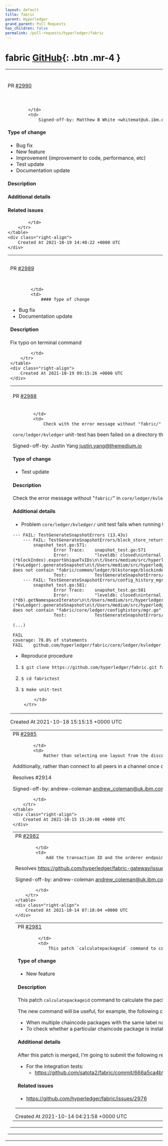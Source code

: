 ```yaml
---
layout: default
title: fabric
parent: Hyperledger
grand_parent: Pull Requests
has_children: false
permalink: /pull-requests/hyperledger/fabric
---
```


# fabric <span class="fs-3 right-align">[GitHub](https://github.com/hyperledger/fabric){: .btn .mr-4 }</span>


<div>
    <table>
        <tr>
            <td>
                PR <a href="https://github.com/hyperledger/fabric/pull/2990" class=".btn">#2990</a>
            </td>
            <td>
                <b>
                    Possible way of adding external builders
                </b>
            </td>
        </tr>
        <tr>
            <td>
                
            </td>
            <td>
                Signed-off-by: Matthew B White <whitemat@uk.ibm.com>

<!--- DELETE MARKDOWN COMMENTS BEFORE SUBMITTING PULL REQUEST. -->

<!--- Provide a descriptive summary of your changes in the Title above. -->

#### Type of change

<!--- What type of change? Pick one option and delete the others. -->

- Bug fix
- New feature
- Improvement (improvement to code, performance, etc)
- Test update
- Documentation update

#### Description

<!--- Describe your changes in detail, including motivation. -->

#### Additional details

<!--- Additional implementation details or comments to reviewers. -->
<!--- Summarize how the pull request was tested (if not obvious from commit). -->

#### Related issues

<!--- Include a link to any associated issues, e.g. Jira issue or approved rfc. -->

<!---
#### Release Note
If change impacts current users, uncomment Release Note heading and provide
release note text.
Also, copy release note text into the release specific /release_notes file.
-->

<!--
Checklist (DELETE AFTER READING):

- `Signed-off-by` added to commits (required for DCO check to pass)
- Tests have been added/updated (required for bug fixes and features)
- Unit and/or integration tests pass locally
- Run linters and checks locally using 'make checks'
- If change requires documentation updates, make updates in pull request,
  or open a separate issue and provide link
- Squash commits into a single commit, unless a stack of commits is
  intentional to assist reviewers or to preserve review comments.
- For additional contribution guidelines see the project's CONTRIBUTING.md file
-->

            </td>
        </tr>
    </table>
    <div class="right-align">
        Created At 2021-10-19 14:48:22 +0000 UTC
    </div>
</div>

<div>
    <table>
        <tr>
            <td>
                PR <a href="https://github.com/hyperledger/fabric/pull/2989" class=".btn">#2989</a>
            </td>
            <td>
                <b>
                    Fix typo on terminal command 
                </b>
            </td>
        </tr>
        <tr>
            <td>
                
            </td>
            <td>
                #### Type of change
- Bug fix
- Documentation update

#### Description

Fix typo on terminal command 


            </td>
        </tr>
    </table>
    <div class="right-align">
        Created At 2021-10-19 09:15:26 +0000 UTC
    </div>
</div>

<div>
    <table>
        <tr>
            <td>
                PR <a href="https://github.com/hyperledger/fabric/pull/2988" class=".btn">#2988</a>
            </td>
            <td>
                <b>
                    Fix core/ledger/kvledger unit-test (#2987)
                </b>
            </td>
        </tr>
        <tr>
            <td>
                
            </td>
            <td>
                Check with the error message without "fabric/"

`core/ledger/kvledger` unit-test has been failed on a directory that not "fabric".

Signed-off-by: Justin Yang <justin.yang@themedium.io>

#### Type of change
- Test update

#### Description
Check the error message without "`fabric/`" in `core/ledger/kvledger/snapshot_test.go`
When you run the unit-test in a directory that is not "`fabric`", that unit-test will fail because of checking the filename starting "`fabric/`".

#### Additional details
* Problem
`core/ledger/kvledger/` unit test fails when running the unit-test in another directory, not `fabric/`

```
--- FAIL: TestGenerateSnapshotErrors (13.43s)
    --- FAIL: TestGenerateSnapshotErrors/block_store_returns_error (1.10s)
        snapshot_test.go:571:
            	Error Trace:	snapshot_test.go:571
            	Error:      	"leveldb: closed\ninternal leveldb error while obtaining db iterator\ngithub.com/hyperledger/fabric/common/ledger/util/leveldbhelper.(*DBHandle).GetIterator\n\t/Users/medium/src/hyperledger/fabrictest/common/ledger/util/leveldbhelper/leveldb_provider.go:262\ngithub.com/hyperledger/fabric/common/ledger/blkstorage.(*blockIndex).exportUniqueTxIDs\n\t/Users/medium/src/hyperledger/fabrictest/common/ledger/blkstorage/blockindex.go:304\ngithub.com/hyperledger/fabric/common/ledger/blkstorage.(*BlockStore).ExportTxIds\n\t/Users/medium/src/hyperledger/fabrictest/common/ledger/blkstorage/blockstore.go:105\ngithub.com/hyperledger/fabric/core/ledger/kvledger.(*kvLedger).generateSnapshot\n\t/Users/medium/src/hyperledger/fabrictest/core/ledger/kvledger/snapshot.go:114\ngithub.com/hyperledger/fabric/core/ledger/kvledger.TestGenerateSnapshotErrors.func4\n\t/Users/medium/src/hyperledger/fabrictest/core/ledger/kvledger/snapshot_test.go:567\ntesting.tRunner\n\t/usr/local/Cellar/go@1.14/1.14.15/libexec/src/testing/testing.go:1050\nruntime.goexit\n\t/usr/local/Cellar/go@1.14/1.14.15/libexec/src/runtime/asm_amd64.s:1373" does not contain "fabric/common/ledger/blkstorage/blockindex.go"
            	Test:       	TestGenerateSnapshotErrors/block_store_returns_error
    --- FAIL: TestGenerateSnapshotErrors/config_history_mgr_returns_error (1.32s)
        snapshot_test.go:581:
            	Error Trace:	snapshot_test.go:581
            	Error:      	"leveldb: closed\ninternal leveldb error while obtaining db iterator\ngithub.com/hyperledger/fabric/common/ledger/util/leveldbhelper.(*DBHandle).GetIterator\n\t/Users/medium/src/hyperledger/fabrictest/common/ledger/util/leveldbhelper/leveldb_provider.go:262\ngithub.com/hyperledger/fabric/core/ledger/confighistory.(*db).getNamespaceIterator\n\t/Users/medium/src/hyperledger/fabrictest/core/ledger/confighistory/db_helper.go:114\ngithub.com/hyperledger/fabric/core/ledger/confighistory.(*Retriever).ExportConfigHistory\n\t/Users/medium/src/hyperledger/fabrictest/core/ledger/confighistory/mgr.go:221\ngithub.com/hyperledger/fabric/core/ledger/kvledger.(*kvLedger).generateSnapshot\n\t/Users/medium/src/hyperledger/fabrictest/core/ledger/kvledger/snapshot.go:120\ngithub.com/hyperledger/fabric/core/ledger/kvledger.TestGenerateSnapshotErrors.func5\n\t/Users/medium/src/hyperledger/fabrictest/core/ledger/kvledger/snapshot_test.go:577\ntesting.tRunner\n\t/usr/local/Cellar/go@1.14/1.14.15/libexec/src/testing/testing.go:1050\nruntime.goexit\n\t/usr/local/Cellar/go@1.14/1.14.15/libexec/src/runtime/asm_amd64.s:1373" does not contain "fabric/core/ledger/confighistory/mgr.go"
            	Test:       	TestGenerateSnapshotErrors/config_history_mgr_returns_error

(...)

FAIL
coverage: 78.8% of statements
FAIL	github.com/hyperledger/fabric/core/ledger/kvledger	583.226s
```

* Reproduce procedure
1. `$ git clone https://github.com/hyperledger/fabric.git fabrictest` or `$ mv fabric fabrictest`
2. `$ cd fabrictest`
3. `$ make unit-test`

            </td>
        </tr>
    </table>
    <div class="right-align">
        Created At 2021-10-18 15:15:15 +0000 UTC
    </div>
</div>

<div>
    <table>
        <tr>
            <td>
                PR <a href="https://github.com/hyperledger/fabric/pull/2985" class=".btn">#2985</a>
            </td>
            <td>
                <b>
                    Gateway endorsement retry logic
                </b>
            </td>
        </tr>
        <tr>
            <td>
                
            </td>
            <td>
                Rather than selecting one layout from the discovery endorsement plan and failing if one of the endorsers fails, this commit attempts to create a set of endorsements by retrying the proposal on other endorser until one of the layouts is satisfied.
Additionally, rather than connect to all peers in a channel once on first usage and then never update that cache, this commit adds support for later additions and removals to/from the cache and closing stale connections to peers.

Resolves #2914 

Signed-off-by: andrew-coleman <andrew_coleman@uk.ibm.com>

            </td>
        </tr>
    </table>
    <div class="right-align">
        Created At 2021-10-15 15:20:08 +0000 UTC
    </div>
</div>

<div>
    <table>
        <tr>
            <td>
                PR <a href="https://github.com/hyperledger/fabric/pull/2982" class=".btn">#2982</a>
            </td>
            <td>
                <b>
                    Extra info in log message
                </b>
            </td>
        </tr>
        <tr>
            <td>
                
            </td>
            <td>
                Add the transaction ID and the orderer endpoint address to the log message before sending the transaction to the orderer.

Resolves https://github.com/hyperledger/fabric-gateway/issues/250

Signed-off-by: andrew-coleman <andrew_coleman@uk.ibm.com>

            </td>
        </tr>
    </table>
    <div class="right-align">
        Created At 2021-10-14 07:18:04 +0000 UTC
    </div>
</div>

<div>
    <table>
        <tr>
            <td>
                PR <a href="https://github.com/hyperledger/fabric/pull/2981" class=".btn">#2981</a>
            </td>
            <td>
                <b>
                    Add `calculatepackageid` command
                </b>
            </td>
        </tr>
        <tr>
            <td>
                
            </td>
            <td>
                This patch `calculatepackageid` command to calculate the package ID for a packaged chaincode rather than an installed chaincode.

#### Type of change

- New feature

#### Description

This patch `calculatepackageid` command to calculate the package ID for a packaged chaincode rather than an installed chaincode.

The new command will be useful, for example, the following cases:
* When multiple chaincode packages with the same label name are installed,
it is possible to identify which ID corresponds to which package later.
* To check whether a particular chaincode package is installed or not on a peer
without installing that package.

#### Additional details

After this patch is merged, I'm going to submit the following related patches as separate PRs in sequence:

- For the integration tests:
  - https://github.com/satota2/fabric/commit/666a5ca4b941ee92c2da665d619c43df9350399d

#### Related issues

- https://github.com/hyperledger/fabric/issues/2976
            </td>
        </tr>
    </table>
    <div class="right-align">
        Created At 2021-10-14 04:21:58 +0000 UTC
    </div>
</div>

